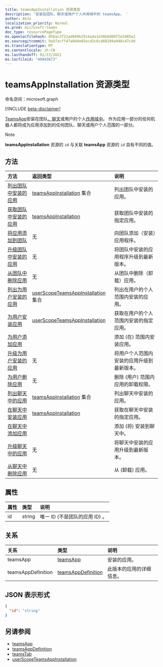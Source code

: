 ```yaml
---
title: teamsAppInstallation 资源类型
description: '安装在团队、聊天或用户个人作用域中的 teamsApp。 '
author: AkJo
localization_priority: Normal
ms.prod: microsoft-teams
doc_type: resourcePageType
ms.openlocfilehash: 85bac3f22ad609b2914a4a1d36b0d09f2e3d85e2
ms.sourcegitcommit: 9a5facff47a8d4e05ecd2c6cd68294a948c47c4d
ms.translationtype: MT
ms.contentlocale: zh-CN
ms.lasthandoff: 01/23/2021
ms.locfileid: "49943673"
---
```

# <a name="teamsappinstallation-resource-type"></a>teamsAppInstallation 资源类型

命名空间：microsoft.graph

[!INCLUDE [beta-disclaimer](../../includes/beta-disclaimer.md)]

[TeamsApp](teamsapp.md)安装在团队[、](team.md)[聊天](chat.md)或用户的个人[作用域中](user.md)。 作为应用一部分的任何机器人都将成为应用添加到的任何团队、聊天或用户个人范围的一部分。

> [!NOTE]
> **teamsAppInstallation** 资源的 `id` 与关联 **teamsApp** 资源的 `id` 具有不同的值。

## <a name="methods"></a>方法

| 方法       | 返回类型  |说明|
|:---------------|:--------|:----------|
|[列出团队中安装的应用](../api/team-list-installedapps.md) | [teamsAppInstallation](teamsappinstallation.md) 集合 | 列出团队中安装的应用。|
|[获取团队中安装的应用](../api/team-get-installedapps.md) | [teamsAppInstallation](teamsappinstallation.md) | 获取团队中安装的指定应用。|
|[将应用添加到团队](../api/team-post-installedapps.md) |无 | 向团队添加（安装）应用程序。|
|[升级团队中安装的应用](../api/team-teamsappinstallation-upgrade.md) | 无 | 将团队中安装的应用程序升级到最新版本。|
|[从团队中删除应用](../api/team-delete-installedapps.md) | 无 | 从团队中删除（卸载）应用。|
|[列出为用户安装的应用](../api/userteamwork-list-installedapps.md) | [userScopeTeamsAppInstallation](userscopeteamsappinstallation.md) 集合 | 列出在用户的个人范围内安装的应用。|
|[为用户安装应用](../api/userteamwork-get-installedapps.md)| [userScopeTeamsAppInstallation](userscopeteamsappinstallation.md) | 获取在用户的个人范围内安装的指定应用。 |
|[为用户添加应用](../api/userteamwork-post-installedapps.md) | | 添加 (在) 范围内安装应用。|
|[升级为用户安装的应用](../api/userteamwork-teamsappinstallation-upgrade.md) | 无 | 将用户个人范围内安装的应用升级到最新版本。|
|[为用户删除应用](../api/userteamwork-delete-installedapps.md) | 无 | 删除 (用户) 范围内应用的卸载权限。|
|[列出聊天中的应用](../api/chat-list-installedapps.md) |[teamsAppInstallation](teamsappinstallation.md) 集合 | 列出聊天中安装的应用。|
|[在聊天中安装应用](../api/chat-get-installedapps.md) | [teamsAppInstallation](teamsappinstallation.md) | 获取在聊天中安装的指定应用。|
|[在聊天中添加应用](../api/chat-post-installedapps.md) | | 添加 (将) 安装到聊天中。|
|[升级聊天中的应用](../api/chat-teamsappinstallation-upgrade.md) | 无 | 将聊天中安装的应用升级到最新版本。|
|[从聊天中删除应用](../api/chat-delete-installedapps.md) | 无 | 从 (卸载) 应用。|

## <a name="properties"></a>属性

| 属性            | 类型     | 说明 |
|:------------------- |:-------- |:----------- |
| id                  | string   | 唯一 ID (不是团队的应用 ID) 。 |

## <a name="relationships"></a>关系

| 关系   | 类型    | 说明 |
|:---------------|:--------|:----------|
|teamsApp|[teamsApp](teamsapp.md)| 安装的应用。 |
|teamsAppDefinition|[teamsAppDefinition](teamsappdefinition.md)| 此版本的应用的详细信息。 |

## <a name="json-representation"></a>JSON 表示形式

<!-- {
  "blockType": "resource",
  "@odata.type": "microsoft.graph.teamsAppInstallation",
  "baseType": "microsoft.graph.entity"
}-->

```json
{
  "id": "string"
}
```

## <a name="see-also"></a>另请参阅

- [teamsApp](teamsapp.md)
- [teamsAppDefinition](teamsappdefinition.md)
- [teamsTab](../resources/teamstab.md)
- [userScopeTeamsAppInstallation](../resources/userscopeteamsappinstallation.md)

<!-- uuid: 8fcb5dbc-d5aa-4681-8e31-b001d5168d79
2015-10-25 14:57:30 UTC -->
<!--
{
  "type": "#page.annotation",
  "description": "teamsApp resource",
  "keywords": "",
  "section": "documentation",
  "tocPath": "",
  "suppressions": []
}
-->


